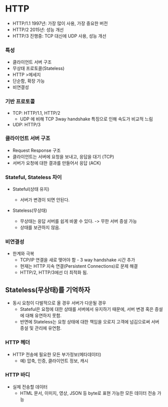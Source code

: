 # HTTP
- HTTP/1.1 1997년: 가장 많이 사용, 가장 중요한 버전
- HTTP/2 2015년: 성능 개선
- HTTP/3 진행중: TCP 대신에 UDP 사용, 성능 개선

### 특성
- 클라이언트 서버 구조
- 무상태 프로토콜(Stateless)
- HTTP >메세지
- 단순함, 확장 가능 
- 비연결성

### 기반 프로토콜
- TCP: HTTP/1.1, HTTP/2
  - UDP 에 비해 TCP 3way handshake 특징으로 인해 속도가 비교적 느림
- UDP: HTTP/3

### 클라이언트 서버 구조
- Request Response 구조
- 클라이언트는 서버에 요청을 보내고, 응답을 대기 (TCP)
- 서버가 요청에 대한 결과를 만들어서 응답 (ACK)

### Stateful, Stateless 차이
- Stateful(상태 유지)
    - 서버가 변경이 되면 안된다.
    
- Stateless(무상태)
    - 무상태는 응답 서버를 쉽게 바꿀 수 있다. -> 무한 서버 증설 가능
    - 상태를 보관하지 않음.
    
### 비연결성
- 한계와 극복
    - TCP/IP 연결을 새로 맺어야 함 - 3 way handshake 시간 추가
    - 현재는 HTTP 지속 연결(Persistent Connections)로 문제 해결
    - HTTP/2, HTTP/3에선 더 최적화 됨.
    
## Stateless(무상태)를 기억하자
- 동시 요청이 다발적으로 올 경우 서버가 다운될 경우
    - Stateful은 요청에 대한 상태를 서버에서 유지하기 때문에, 서버 변경 혹은 증설에 대해 유연하지 못함.
    - 반면에 Stateless는 요청 상태에 대한 책임을 오로지 고객에 넘김으로써 서버 증설 및 관리에 유연함.
    
### HTTP 헤더
- HTTP 전송에 필요한 모든 부가정보(메타데이터)
    - 예) 압축, 인증, 클라이언트 정보, 캐시

### HTTP 바디
- 실제 전송할 데이터
    - HTML 문서, 이미지, 영상, JSON 등 byte로 표현 가능한 모든 데이터 전송 가능
    

